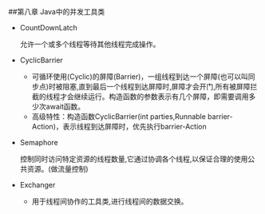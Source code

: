 ##第八章 Java中的并发工具类

- CountDownLatch

  允许一个或多个线程等待其他线程完成操作。

- CyclicBarrier

  - 可循环使用(Cyclic)的屏障(Barrier)，一组线程到达一个屏障(也可以叫同步点)时被阻塞,直到最后一个线程到达屏障时,屏障才会开门,所有被屏障拦截的线程才会继续运行。构造函数的参数表示有几个屏障，即需要调用多少次await函数。
  - 高级特性：构造函数CyclicBarrier(int parties,Runnable barrier-Action)，表示线程到达屏障时，优先执行barrier-Action

- Semaphore

  控制同时访问特定资源的线程数量,它通过协调各个线程,以保证合理的使用公共资源。(做流量控制)

- Exchanger

  - 用于线程间协作的工具类,进行线程间的数据交换。